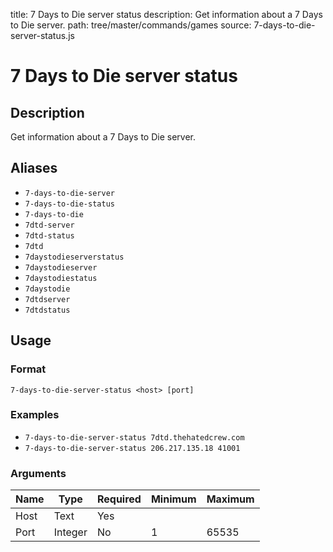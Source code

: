 title: 7 Days to Die server status
description: Get information about a 7 Days to Die server.
path: tree/master/commands/games
source: 7-days-to-die-server-status.js

# 7 Days to Die server status

## Description

Get information about a 7 Days to Die server.

## Aliases

* `7-days-to-die-server`
* `7-days-to-die-status`
* `7-days-to-die`
* `7dtd-server`
* `7dtd-status`
* `7dtd`
* `7daystodieserverstatus`
* `7daystodieserver`
* `7daystodiestatus`
* `7daystodie`
* `7dtdserver`
* `7dtdstatus`

## Usage

### Format

`7-days-to-die-server-status <host> [port]`

### Examples

* `7-days-to-die-server-status 7dtd.thehatedcrew.com`
* `7-days-to-die-server-status 206.217.135.18 41001`

### Arguments

| Name  | Type | Required | Minimum | Maximum |
|-------|------|----------|---------|---------|
| Host | Text |Yes |  |  |
| Port | Integer |No | 1 | 65535 |
